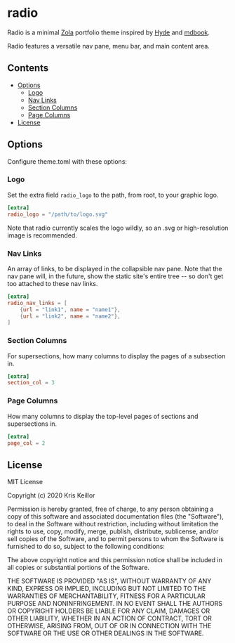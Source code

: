 # radio 
Radio is a minimal [Zola](https://github.com/getzola/zola) portfolio theme inspired by [Hyde](https://github.com/getzola/hyde/) and [mdbook](https://github.com/rust-lang/mdBook).

Radio features a versatile nav pane, menu bar, and main content area. 

## Contents

- [Options](#options)
  - [Logo](#logo)
  - [Nav Links](#nav-links)
  - [Section Columns](#section-columns)
  - [Page Columns](#page-columns)
- [License](#license)

## Options

Configure theme.toml with these options: 

### Logo
Set the extra field `radio_logo` to the path, from root, to your graphic logo. 

```toml
[extra]
radio_logo = "/path/to/logo.svg"
```

Note that radio currently scales the logo wildly, so an .svg or high-resolution image is recommended. 

### Nav Links
An array of links, to be displayed in the collapsible nav pane. 
Note that the nav pane will, in the future, show the static site's entire tree -- so don't get too attached to these nav links. 

```toml
[extra]
radio_nav_links = [
    {url = "link1", name = "name1"},
    {url = "link2", name = "name2"},
]
```

### Section Columns
For supersections, how many columns to display the pages of a subsection in.


```toml
[extra]
section_col = 3
```

### Page Columns
How many columns to display the top-level pages of sections and supersections in.

```toml
[extra]
page_col = 2
```

## License
MIT License

Copyright (c) 2020 Kris Keillor

Permission is hereby granted, free of charge, to any person obtaining a copy
of this software and associated documentation files (the "Software"), to deal
in the Software without restriction, including without limitation the rights
to use, copy, modify, merge, publish, distribute, sublicense, and/or sell
copies of the Software, and to permit persons to whom the Software is
furnished to do so, subject to the following conditions:

The above copyright notice and this permission notice shall be included in all
copies or substantial portions of the Software.

THE SOFTWARE IS PROVIDED "AS IS", WITHOUT WARRANTY OF ANY KIND, EXPRESS OR
IMPLIED, INCLUDING BUT NOT LIMITED TO THE WARRANTIES OF MERCHANTABILITY,
FITNESS FOR A PARTICULAR PURPOSE AND NONINFRINGEMENT. IN NO EVENT SHALL THE
AUTHORS OR COPYRIGHT HOLDERS BE LIABLE FOR ANY CLAIM, DAMAGES OR OTHER
LIABILITY, WHETHER IN AN ACTION OF CONTRACT, TORT OR OTHERWISE, ARISING FROM,
OUT OF OR IN CONNECTION WITH THE SOFTWARE OR THE USE OR OTHER DEALINGS IN THE
SOFTWARE.

